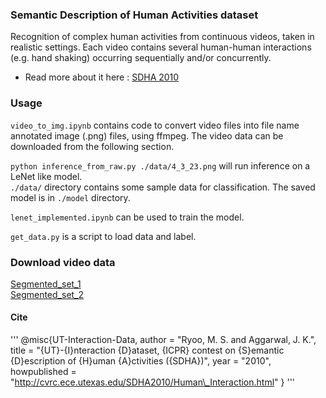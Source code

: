 ### Semantic Description of Human Activities dataset
Recognition of complex human activities from continuous videos, taken in realistic settings. Each video contains several human-human interactions (e.g. hand shaking) occurring sequentially and/or concurrently.     

* Read more about it here : [SDHA 2010](http://cvrc.ece.utexas.edu/SDHA2010/Human_Interaction.html)    


### Usage
`video_to_img.ipynb` contains code to convert video files into file name annotated
image (.png) files, using ffmpeg. The video data can be downloaded from the following section.    

`python inference_from_raw.py ./data/4_3_23.png` will run inference on a LeNet like model.   
`./data/` directory contains some sample data for classification.
The saved model is in `./model` directory.   

`lenet_implemented.ipynb` can be used to train the model.

`get_data.py` is a script to load data and label.    


### Download video data
[Segmented_set_1](http://cvrc.ece.utexas.edu/SDHA2010/videos/competition_1/ut-interaction_segmented_set1.zip)     
[Segmented_set_2](http://cvrc.ece.utexas.edu/SDHA2010/videos/competition_1/ut-interaction_segmented_set2.zip)


#### Cite
'''
@misc{UT-Interaction-Data,
      author = "Ryoo, M. S. and Aggarwal, J. K.",
      title = "{UT}-{I}nteraction {D}ataset, {ICPR} contest on {S}emantic {D}escription of {H}uman {A}ctivities ({SDHA})",
      year = "2010",
      howpublished = "http://cvrc.ece.utexas.edu/SDHA2010/Human\_Interaction.html"
}
'''
